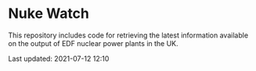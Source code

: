 # Nuke Watch

This repository includes code for retrieving the latest information available on the output of EDF nuclear power plants in the UK.

Last updated: 2021-07-12 12:10